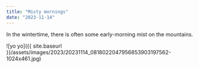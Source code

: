 ```yaml
---
title: "Misty mornings"
date: "2023-11-14"
---
```


In the wintertime, there is often some early-morning mist on the mountains.

![yo yo]({{ site.baseurl }}/assets/images/2023/20231114_0818022047956853903197562-1024x461.jpg)
